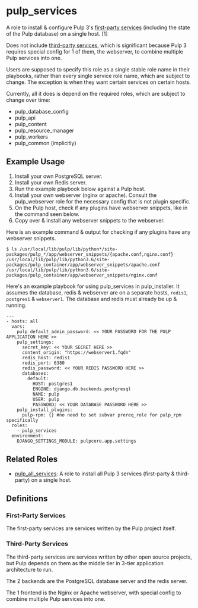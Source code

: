 pulp_services
=============

A role to install & configure Pulp 3's [first-party services](#first-party-services)
(including the state of the Pulp database) on a single host. [1]

Does not include [third-party services](#third-party-services), which is
significant because Pulp 3 requires special config for 1 of them, the webserver,
to combine multiple Pulp services into one.

Users are supposed to specify this role as a single stable role name
in their playbooks, rather than every single service role name, which
are subject to change. The exception is when they want certain services
on certain hosts.

Currently, all it does is depend on the required roles, which are
subject to change over time:

  - pulp_database_config
  - pulp_api
  - pulp_content
  - pulp_resource_manager
  - pulp_workers
  - pulp_common (implicitly)

Example Usage
-------------

1. Install your own PostgreSQL server.
1. Install your own Redis server.
1. Run the example playbook below against a Pulp host.
1. Install your own webserver (nginx or apache). Consult the pulp_webserver role for
   the necessary config that is not plugin specific.
1. On the Pulp host, check if any plugins have webserver snippets, like in the command seen below.
1. Copy over & install any webserver snippets to the webserver.

Here is an example command & output for checking if any plugins have any webserver snippets.
```
$ ls /usr/local/lib/pulp/lib/python*/site-packages/pulp_*/app/webserver_snippets/{apache.conf,nginx.conf}
/usr/local/lib/pulp/lib/python3.6/site-packages/pulp_container/app/webserver_snippets/apache.conf
/usr/local/lib/pulp/lib/python3.6/site-packages/pulp_container/app/webserver_snippets/nginx.conf
```

Here's an example playbook for using pulp_services in pulp_installer. It assumes the database, redis & webserver are on a separate hosts, `redis1`, `postgres1` & `webserver1`. The database and redis must already be up & running.

    ---
    - hosts: all
      vars:
        pulp_default_admin_password: << YOUR PASSWORD FOR THE PULP APPLICATION HERE >>
        pulp_settings:
          secret_key: << YOUR SECRET HERE >>
          content_origin: "https://webserver1.fqdn"
          redis_host: redis1
          redis_port: 6380
          redis_password: << YOUR REDIS PASSWORD HERE >>
          databases:
            default:
              HOST: postgres1
              ENGINE: django.db.backends.postgresql
              NAME: pulp
              USER: pulp
              PASSWORD: << YOUR DATABASE PASSWORD HERE >>
        pulp_install_plugins:
          pulp-rpm: {} #no need to set subvar prereq_role for pulp_rpm specifically
      roles:
        - pulp_services
      environment:
        DJANGO_SETTINGS_MODULE: pulpcore.app.settings

Related Roles
-------------
- [pulp_all_services](../pulp_all_services/): A role to install all Pulp 3
services (first-party & third-party) on a single host.

Definitions
-----------

### First-Party Services

The first-party services are services written by the Pulp project itself.

### Third-Party Services

The third-party services are services written by other open source projects, but
Pulp depends on them as the middle tier in 3-tier application architecture to
run.

The 2 backends are the PostgreSQL database server and the redis server.

The 1 frontend is the Nginx or Apache webserver, with special config to combine
multiple Pulp services into one.
